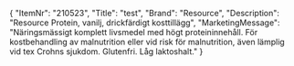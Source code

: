 {
  "ItemNr": "210523",
  "Title": "test",
  "Brand": "Resource",
  "Description": "Resource Protein, vanilj, drickfärdigt kosttillägg",
  "MarketingMessage": "Näringsmässigt komplett livsmedel med högt proteininnehåll. För kostbehandling av malnutrition eller vid risk för malnutrition, även lämplig vid tex Crohns sjukdom. Glutenfri. Låg laktoshalt."
}